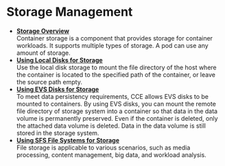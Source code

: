# Storage Management<a name="cce_01_0041"></a>

-   **[Storage Overview](storage-overview.md)**  
Container storage  is a component that provides storage for container workloads. It supports multiple types of storage. A  pod  can use any amount of storage.
-   **[Using Local Disks for Storage](using-local-disks-for-storage.md)**  
Use the  local disk storage  to mount the file directory of the host where the container is located to the specified path of the container, or leave the source path empty.
-   **[Using EVS Disks for Storage](using-evs-disks-for-storage.md)**  
To meet data  persistency  requirements,  CCE  allows  EVS  disks to be mounted to  containers. By using EVS disks, you can mount the remote file directory of storage system into a container so that data in the data volume is permanently preserved. Even if the container is deleted, only the attached data volume is deleted. Data in the data volume is still stored in the storage system.
-   **[Using SFS File Systems for Storage](using-sfs-file-systems-for-storage.md)**  
File storage  is applicable to various scenarios, such as  media processing,  content management,  big data, and workload analysis.

